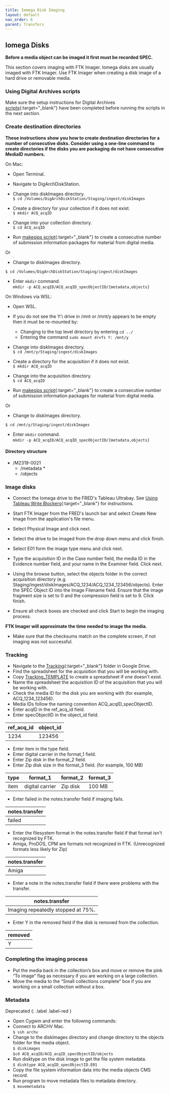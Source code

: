 ```yaml
---
title: Iomega Disk Imaging
layout: default
nav_order: 6
parent: Transfers
---
```


## Iomega Disks

**Before a media object can be imaged it first must be recorded SPEC.**

This section covers imaging with FTK Imager. Iomega disks are usually imaged with FTK Imager. Use FTK Imager when creating a disk image of a hard drive or removable media.  

### Using Digital Archives scripts
Make sure the setup instructions for Digital Archives [scripts](https://github.com/NYPL/digarch_scripts){:target="_blank"} have been completed before running the scripts in the next section.  

### Create destination directories

**These instructions show you how to create destination directories for a number of consecutive disks. Consider using a one-line command to create directories if the disks you are packaging do not have consecutive MediaID numbers.**  

On Mac:

* Open Terminal.

* Navigate to DigArchDiskStation.  

* Change into diskImages directory.  
```$ cd /Volumes/DigArchDiskStation/Staging/ingest/diskImages```

* Create a directory for your collection if it does not exist.  
```$ mkdir ACQ_acqID```  

* Change into your collection directory.  
```$ cd ACQ_acqID```  

* Run [makesips script](https://nypl.github.io/digarch/tools/working-scripts.html#makesips-sipdirsh){:target="_blank"} to create a consecutive number of submission information packages for material from digital media.

Or

* Change to diskImages directory.  

```$ cd /Volumes/DigArchDiskStation/Staging/ingest/diskImages```  
  * Enter ```mkdir``` command.  
```mkdir -p ACQ_acqID/ACQ_acqID_specObjectID/{metadata,objects}``` 

On Windows via WSL:

* Open WSL.
* If you do not see the Y:\ drive in /mnt or /mnt/y appears to be empty then it must be re-mounted by:
  * Changing to the top level directory by entering ```cd ../```
  * Entering the command ```sudo mount drvfs Y: /mnt/y```
* Change into diskImages directory.  
```$ cd /mnt/y/Staging/ingest/diskImages```

* Create a directory for the acquisition if it does not exist.  
```$ mkdir ACQ_acqID```  

* Change into the acquisition directory.  
```$ cd ACQ_acqID```  

* Run [makesips script](https://nypl.github.io/digarch/tools/working-scripts.html#makesips-sipdirsh){:target="_blank"} to create a consecutive number of submission information packages for material from digital media.

Or

* Change to diskImages directory.  

```$ cd /mnt/y/Staging/ingest/diskImages```  
  * Enter ```mkdir``` command.  
```mkdir -p ACQ_acqID/ACQ_acqID_specObjectID/{metadata,objects}```

#### Directory structure

* /M2319-0021
  * /metadata
    * 
  * /objects


<!-- ![](media/media/image29.png){width="6.069444444444445in"
height="2.3472222222222223in"} -->

### Image disks

* Connect the Iomega drive to the FRED's Tableau Ultrabay. See [Using Tableau Write Blockers](/digarch/transfers/using-tableaus.html){:target="_blank"} for instructions.  

* Start FTK Imager from the FRED's launch bar and select
Create New Image from the application's file menu.

<!-- ![](media/media/image9.png){width="0.7395833333333334in"
height="0.5104166666666666in"} -->

* Select Physical Image and click next.

<!-- ![](media/media/image21.png){width="5.0in"
height="3.6666666666666665in"} -->

* Select the drive to be imaged from the drop down menu and
click finish.

<!-- ![](media/media/image23.png){width="4.946247812773404in"
height="3.5879155730533685in"} -->

* Select E01 form the image type menu and click next.

<!-- ![](media/media/image20.png){width="5.008970909886264in"
height="3.433333333333333in"} -->

* Type the acquisition ID in the Case number field, the
media ID in the Evidence number field, and your name in the
Examiner field. Click next.

<!-- ![](media/media/image12.png){width="5.130208880139983in"
height="3.5120352143482063in"} -->

* Using the browse button, select the objects folder in the
correct acquisition directory (e.g.
Staging/ingest/diskImages/ACQ_1234/ACQ_1234_123456/objects). Enter the SPEC Object ID
into the Image Filename field. Ensure that the image fragment
size is set to 0 and the compression field is set to 9. Click finish.

<!-- ![](media/media/image14.png){width="5.094400699912511in"
height="3.493303805774278in"} -->

* Ensure all check boxes are checked and click Start to
begin the imaging process.

<!-- ![](media/media/image16.png){width="5.590798337707787in"
height="4.778125546806649in"} -->

**FTK Imager will approximate the time needed to image the media.**

<!-- ![](media/media/image8.png){width="5.989583333333333in"
height="3.84375in"} -->

* Make sure that the checksums match on the complete screen, if not imaging was not successful.

<!-- ![](media/media/image19.png){width="4.950121391076116in"
height="4.55in"} -->

### Tracking
* Navigate to the [Tracking](https://drive.google.com/drive/folders/1tv4nr9Nq_c8wkqPpz_eQX7NKRRrlEisp?usp=share_link){:target="_blank"} folder in Google Drive.  
* Find the spreadsheet for the acquisition that you will be working with.  
* Copy [Tracking_TEMPLATE](https://docs.google.com/spreadsheets/d/1TwWMsrCf2hf5LzdtA6EG-2wcgFW_Uz750x-PZtFop90/edit?usp=sharing) to create a spreadsheet if one doesn't exist.  
* Name the spreadsheet the acquisition ID of the acquisition that you will be working with.  
* Check the media ID for the disk you are working with (for example, ACQ_1234_123456).  
* Media IDs follow the naming convention ACQ_acqID_specObjectID.  
* Enter acqID in the ref_acq_id field.  
* Enter specObjectID in the object_id field.  

| ref_acq_id | object_id |  
| -- | -- |  
| 1234 | 123456 |  

* Enter item in the type field.  
* Enter digital carrier in the format_1 field.  
* Enter Zip disk in the format_2 field.  
* Enter Zip disk size in the format_3 field.  (for example, 100 MB)

| type | format_1 | format_2 | format_3 |  
| ------- | -------- |-------- | -------- |   
| item | digital carrier | Zip disk | 100 MB |  

* Enter failed in the notes.transfer field if imaging fails.  

| notes.transfer |  
| -- |  
| failed |  

* Enter the filesystem format in the notes.transfer field if that format isn't recognized by FTK.  
* Amiga, ProDOS, CPM are formats not recognized in FTK. (Unrecognized formats less likely for Zip)  

| notes.transfer |  
| -- |  
| Amiga |  

* Enter a note in the notes.transfer field if there were problems with the transfer.  

| notes.transfer |  
| -- |  
| Imaging repeatedly stopped at 75%. |  

* Enter Y in the removed field if the disk is removed from the collection.  

| removed |  
| -- |  
| Y | 

### Completing the imaging process

* Put the media back in the collection’s box and move or remove the pink “To image” flag as necessary if you are working on a large collection.  
* Move the media to the “Small collections complete” box if you are working on a small collection without a box.  

### Metadata
Deprecated
{: .label .label-red }
* Open Cygwin and enter the following commands:
* Connect to ARCHV Mac.  
```$ ssh archv```
* Change to the diskImages directory and change directory to the objects folder for the media object.  
`$ diskimages`  
`$cd ACQ_acqID/ACQ_acqID_specObjectID/objects`
* Run disktype on the disk image to get the file system metadata.  
`$ disktype ACQ_acqID_specObjectID.E01`
* Copy the file system information data into the media objects CMS record.
* Run program to move metadata files to metadata directory.  
`$ movemetadata`
